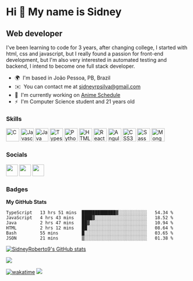 Hi 👋 My name is Sidney
=======================

Web developer
-------------

I've been learning to code for 3 years, after changing college, I started with html, css and javascript, but I really found a passion for front-end development, but I'm also very interested in automated testing and backend, I intend to become one full stack developer.

* 🌍  I'm based in João Pessoa, PB, Brazil
* ✉️  You can contact me at [sidneyrpsilva@gmail.com](mailto:sidneyrpsilva@gmail.com)
* 🚀  I'm currently working on [Anime Schedule](http://www.animeschendule.fun/)
* ⚡  I'm Computer Science student and 21 years old

### Skills

<p align="left">
<a href="https://docs.microsoft.com/en-us/cpp/?view=msvc-170" target="_blank" rel="noreferrer"><img src="https://raw.githubusercontent.com/danielcranney/readme-generator/main/public/icons/skills/c-colored.svg" width="36" height="36" alt="C" /></a>
<a href="https://developer.mozilla.org/en-US/docs/Web/JavaScript" target="_blank" rel="noreferrer"><img src="https://raw.githubusercontent.com/danielcranney/readme-generator/main/public/icons/skills/javascript-colored.svg" width="36" height="36" alt="Javascript" /></a>
<a href="https://www.oracle.com/java/" target="_blank" rel="noreferrer"><img src="https://raw.githubusercontent.com/danielcranney/readme-generator/main/public/icons/skills/java-colored.svg" width="36" height="36" alt="Java" /></a>
<a href="https://www.typescriptlang.org/" target="_blank" rel="noreferrer"><img src="https://raw.githubusercontent.com/danielcranney/readme-generator/main/public/icons/skills/typescript-colored.svg" width="36" height="36" alt="Typescript" /></a>
<a href="https://www.python.org/" target="_blank" rel="noreferrer"><img src="https://raw.githubusercontent.com/danielcranney/readme-generator/main/public/icons/skills/python-colored.svg" width="36" height="36" alt="Python" /></a>
<a href="https://developer.mozilla.org/en-US/docs/Glossary/HTML5" target="_blank" rel="noreferrer"><img src="https://raw.githubusercontent.com/danielcranney/readme-generator/main/public/icons/skills/html5-colored.svg" width="36" height="36" alt="HTML5" /></a>
<a href="https://reactjs.org/" target="_blank" rel="noreferrer"><img src="https://raw.githubusercontent.com/danielcranney/readme-generator/main/public/icons/skills/react-colored.svg" width="36" height="36" alt="React" /></a>
<a href="https://angular.io/" target="_blank" rel="noreferrer"><img src="https://raw.githubusercontent.com/danielcranney/readme-generator/main/public/icons/skills/angularjs-colored.svg" width="36" height="36" alt="Angular" /></a>
<a href="https://www.w3.org/TR/CSS/#css" target="_blank" rel="noreferrer"><img src="https://raw.githubusercontent.com/danielcranney/readme-generator/main/public/icons/skills/css3-colored.svg" width="36" height="36" alt="CSS3" /></a>
<a href="https://sass-lang.com/" target="_blank" rel="noreferrer"><img src="https://raw.githubusercontent.com/danielcranney/readme-generator/main/public/icons/skills/sass-colored.svg" width="36" height="36" alt="Sass" /></a>
<a href="https://www.mongodb.com/" target="_blank" rel="noreferrer"><img src="https://raw.githubusercontent.com/danielcranney/readme-generator/main/public/icons/skills/mongodb-colored.svg" width="36" height="36" alt="MongoDB" /></a>
</p>


### Socials

<p align="left"> <a href="https://www.github.com/SidneyRoberto9" target="_blank" rel="noreferrer"><img src="https://raw.githubusercontent.com/danielcranney/readme-generator/main/public/icons/socials/github.svg" width="32" height="32" /></a> <a href="http://www.instagram.com/Sid#9624" target="_blank" rel="noreferrer"><img src="https://raw.githubusercontent.com/danielcranney/readme-generator/main/public/icons/socials/instagram.svg" width="32" height="32" /></a> <a href="https://www.linkedin.com/in/sidneyroberto" target="_blank" rel="noreferrer"><img src="https://raw.githubusercontent.com/danielcranney/readme-generator/main/public/icons/socials/linkedin.svg" width="32" height="32" /></a></p>

### Badges

<b>My GitHub Stats</b>

<!--START_SECTION:waka-->

```text
TypeScript   13 hrs 51 mins  █████████████▓░░░░░░░░░░░   54.34 %
JavaScript   4 hrs 43 mins   ████▓░░░░░░░░░░░░░░░░░░░░   18.52 %
Java         2 hrs 47 mins   ██▓░░░░░░░░░░░░░░░░░░░░░░   10.94 %
HTML         2 hrs 12 mins   ██░░░░░░░░░░░░░░░░░░░░░░░   08.64 %
Bash         55 mins         █░░░░░░░░░░░░░░░░░░░░░░░░   03.65 %
JSON         21 mins         ▒░░░░░░░░░░░░░░░░░░░░░░░░   01.38 %
```

<!--END_SECTION:waka-->

<a href="http://www.github.com/SidneyRoberto9"><img src="https://github-readme-stats.vercel.app/api?username=SidneyRoberto9&show_icons=true&hide=prs,issues,&count_private=true&title_color=6366f1&text_color=ffffff&icon_color=6366f1&bg_color=1c1917&hide_border=true&show_icons=true" alt="SidneyRoberto9's GitHub stats" /></a>

<a href="http://www.github.com/SidneyRoberto9"><img src="https://github-readme-streak-stats.herokuapp.com/?user=SidneyRoberto9&stroke=ffffff&background=1c1917&ring=6366f1&fire=6366f1&currStreakNum=ffffff&currStreakLabel=6366f1&sideNums=ffffff&sideLabels=ffffff&dates=ffffff&hide_border=true" /></a>

<!-- 
<a href="http://www.github.com/SidneyRoberto9"><img src="https://activity-graph.herokuapp.com/graph?username=SidneyRoberto9&bg_color=1c1917&color=ffffff&line=6366f1&point=ffffff&area_color=1c1917&area=true&hide_border=true&custom_title=GitHub%20Commits%20Graph" alt="GitHub Commits Graph" /></a>
-->

[![wakatime](https://wakatime.com/badge/user/edab95c1-75d2-40e8-b459-02bfa3471095.svg)](https://wakatime.com/@edab95c1-75d2-40e8-b459-02bfa3471095)
![](https://komarev.com/ghpvc/?username=SidneyRoberto9&style=for-the-badge&color=blueviolet)
